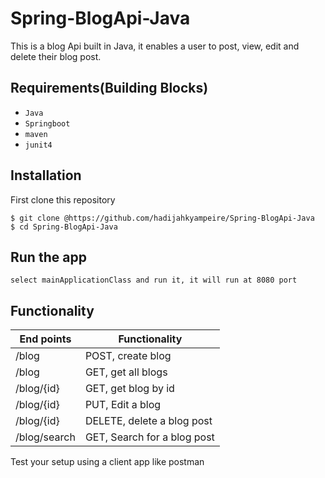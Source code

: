 # Spring-BlogApi-Java
This is a blog Api built in Java, it enables a user to post, view, edit and delete their blog post.
## Requirements(Building Blocks)
- `Java`
- `Springboot`
- `maven`
- `junit4`

## Installation
First clone this repository
```
$ git clone @https://github.com/hadijahkyampeire/Spring-BlogApi-Java
$ cd Spring-BlogApi-Java
```

## Run the app
```
select mainApplicationClass and run it, it will run at 8080 port
```
## Functionality
  End points | Functionality 
  ------------------|------------------|
  <ur>/blog|POST, create blog|
  <ur>/blog|GET, get all blogs 
  <ur>/blog/{id}|GET, get blog by id
  <ur>/blog/{id}|PUT, Edit a blog 
 <ur>/blog/{id}|DELETE, delete a blog post
  <ur>/blog/search|GET, Search for a blog post



   Test your setup using a client app like postman
